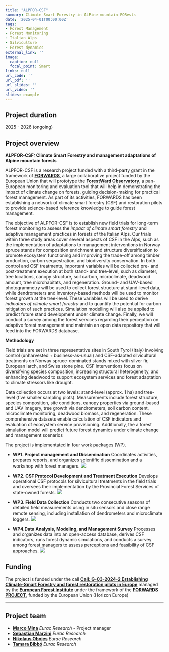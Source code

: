 ```yaml
---
title: "ALPFOR-CSF"
summary: Climate Smart Forestry in ALPine mountain FORests
date: '2025-04-01T00:00:00Z'
tags: 
- Forest Management
- Forest Monitoring
- Italian Alps
- Silviculture
- Forest dynamics
external_link: ''
image:
  caption: null
  focal_point: Smart
links: null
url_code: ''
url_pdf: ''
url_slides: ''
url_video: ''
slides: example
---
```


## Project duration
2025 - 2026 (ongoing)


## Project overview
**ALPFOR-CSF: Climate Smart Forestry and management adaptations of Alpine mountain forests**

ALPFOR-CSF is a research project funded with a third-party grant in the framework of [**FORWARDS**](https://forwards-project.eu/), a large collaborative project funded by the European Union that will prototype the [**ForestWard Observatory**](https://forwards-project.eu/the-forestward-observatory/), a pan-European monitoring and evaluation tool that will help in demonstrating the impact of climate change on forests, guiding decision-making for practical forest management. As part of its activities, FORWARDS has been establishing a network of climate smart forestry (CSF) and restoration pilots to provide science-based reference knowledge to guide forest management.

The objective of ALPFOR-CSF is to establish new field trials for long-term forest monitoring to assess the *impact of climate smart forestry* and adaptive management practices in forests of the Italian Alps. Our trials within three study areas cover several aspects of CSF in the Alps, such as the implementation of adaptations to management interventions in Norway spruce stands for composition enrichment and structure diversification to promote ecosystem functioning and improving the trade-off among timber production, carbon sequestration, and biodiversity conservation. In both control and CSF treatments, important variables will be collected pre- and post-treatment execution at both stand- and tree-level, such as diameter, tree locations, canopy structure, soil carbon, microclimate, deadwood amount, tree microhabitats, and regeneration. Ground- and UAV-based photogrammetry will be used to collect forest structure at stand-level data, while dendrometers and inventory-based methods will be used to monitor forest growth at the tree-level. These variables will be used to derive *indicators of climate smart forestry* and to quantify the potential for carbon mitigation of such practices. Simulation modelling will also be applied to predict future stand development under climate change. Finally, we will conduct a survey among the forest services regarding their perception on adaptive forest management and maintain an open data repository that will feed into the FORWARDS database.

**Methodology**

Field trials are set in three representative sites in South Tyrol (Italy) involving control (unharvested + business-as-usual) and CSF-adapted silvicultural treatments on Norway spruce-dominated stands mixed with silver fir, European larch, and Swiss stone pine. CSF interventions focus on diversifying species composition, increasing structural heterogeneity, and enhancing deadwood to support ecosystem services and forest adaptation to climate stressors like drought.

Data collection occurs at two levels: stand-level (approx. 1 ha) and tree-level (five smaller sampling plots). Measurements include forest structure, species composition, site conditions, canopy properties via ground-based and UAV imagery, tree growth via dendrometers, soil carbon content, microclimate monitoring, deadwood biomass, and regeneration. These comprehensive datasets enable calculation of CSF indicators and evaluation of ecosystem service provisioning. Additionally, the a forest simulation model will predict future forest dynamics under climate change and management scenarios

The project is implementated in four work packages (WP).

 - **WP1. Project management and Dissemination** Coordinates activities, prepares reports, and organizes scientific dissemination and a workshop with forest managers.
![](/img/alpfor_wp1.png)
 - **WP2. CSF Protocol Development and Treatment Execution** Develops operational CSF protocols for silvicultural treatments in the field trials and oversees their implementation by the Provincial Forest Services of state-owned forests.
![](/img/alpfor_wp2.png)
 
 - **WP3. Field Data Collection** Conducts two consecutive seasons of detailed field measurements using in situ sensors and close range remote sensing, including installation of dendrometers and microclimate loggers.
![](/img/alpfor_wp3.png)
 - **WP4.Data Analysis, Modeling, and Management Survey** Processes and organizes data into an open-access database, derives CSF indicators, runs forest dynamic simulations, and conducts a survey among forest managers to assess perceptions and feasibility of CSF approaches.
![](/img/alpfor_wp4.png)


## Funding

The project is funded under the call [**Call: G-03-2024-2 Establishing Climate-Smart Forestry and forest restoration pilots in Europe**](https://efi.int/grants-training/grants/G-03-2024) managed by the [**European Forest Institute**](https://efi.int/) under the framework of the [**FORWARDS PROJECT**](https://forwards-project.eu/), funded by the European Union (Horizon Europe)

-----------------------------

## Project team

 - [**Marco Mina**](https://www.eurac.edu/en/people/marco-mina?institute=institute-for-alpine-environment) _Eurac Research_ - Project manager
 - [**Sebastian Marzini**](https://www.eurac.edu/en/people/sebastian-marzini) _Eurac Research_
 - [**Nikolaus Obojes**](https://www.eurac.edu/en/people/nikolaus-obojes) _Eurac Research_
 - [**Tamara Bibbó**](https://www.eurac.edu/en/people/tamara-bibbo) _Eurac Research_





